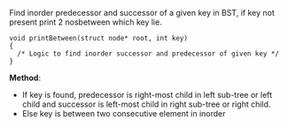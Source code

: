 Find inorder predecessor and successor of a given key in BST, if key not present print 2 nosbetween which key lie. 


```
void printBetween(struct node* root, int key)
{
  /* Logic to find inorder successor and predecessor of given key */
}
```


**Method**:
- If key is found, predecessor is right-most child in left sub-tree or left child and successor is left-most child in right sub-tree or right child. 
- Else key is between two consecutive element in inorder  
